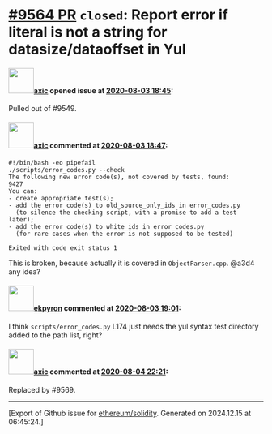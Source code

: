 # [\#9564 PR](https://github.com/ethereum/solidity/pull/9564) `closed`: Report error if literal is not a string for datasize/dataoffset in Yul

#### <img src="https://avatars.githubusercontent.com/u/20340?v=4" width="50">[axic](https://github.com/axic) opened issue at [2020-08-03 18:45](https://github.com/ethereum/solidity/pull/9564):

Pulled out of #9549.

#### <img src="https://avatars.githubusercontent.com/u/20340?v=4" width="50">[axic](https://github.com/axic) commented at [2020-08-03 18:47](https://github.com/ethereum/solidity/pull/9564#issuecomment-668183248):

```
#!/bin/bash -eo pipefail
./scripts/error_codes.py --check
The following new error code(s), not covered by tests, found:
9427
You can:
- create appropriate test(s);
- add the error code(s) to old_source_only_ids in error_codes.py
  (to silence the checking script, with a promise to add a test later);
- add the error code(s) to white_ids in error_codes.py
  (for rare cases when the error is not supposed to be tested)

Exited with code exit status 1
```

This is broken, because actually it is covered in `ObjectParser.cpp`. @a3d4 any idea?

#### <img src="https://avatars.githubusercontent.com/u/1347491?v=4" width="50">[ekpyron](https://github.com/ekpyron) commented at [2020-08-03 19:01](https://github.com/ethereum/solidity/pull/9564#issuecomment-668189632):

I think ``scripts/error_codes.py`` L174 just needs the yul syntax test directory added to the path list, right?

#### <img src="https://avatars.githubusercontent.com/u/20340?v=4" width="50">[axic](https://github.com/axic) commented at [2020-08-04 22:21](https://github.com/ethereum/solidity/pull/9564#issuecomment-668853674):

Replaced by #9569.


-------------------------------------------------------------------------------



[Export of Github issue for [ethereum/solidity](https://github.com/ethereum/solidity). Generated on 2024.12.15 at 06:45:24.]
